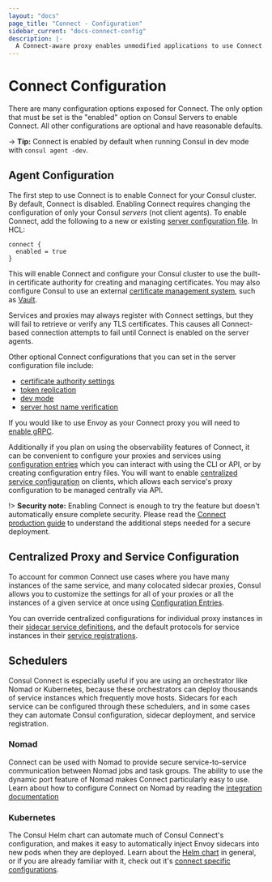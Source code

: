 ```yaml
---
layout: "docs"
page_title: "Connect - Configuration"
sidebar_current: "docs-connect-config"
description: |-
  A Connect-aware proxy enables unmodified applications to use Connect. A per-service proxy sidecar transparently handles inbound and outbound service connections, automatically wrapping and verifying TLS connections.
---
```


# Connect Configuration

There are many configuration options exposed for Connect. The only option
that must be set is the "enabled" option on Consul Servers to enable Connect.
All other configurations are optional and have reasonable defaults.

-> **Tip:** Connect is enabled by default when running Consul in
dev mode with `consul agent -dev`.

## Agent Configuration

The first step to use Connect is to enable Connect for your Consul
cluster. By default, Connect is disabled. Enabling Connect requires changing
the configuration of only your Consul _servers_ (not client agents). To enable
Connect, add the following to a new or existing
[server configuration file](/docs/agent/options.html). In HCL:

```hcl
connect {
  enabled = true
}
```

This will enable Connect and configure your Consul cluster to use the
built-in certificate authority for creating and managing certificates.
You may also configure Consul to use an external
[certificate management system](/docs/connect/ca.html), such as
[Vault](https://vaultproject.io).

Services and proxies may always register with Connect settings, but they will
fail to retrieve or verify any TLS certificates. This causes all Connect-based
connection attempts to fail until Connect is enabled on the server agents.

Other optional Connect configurations that you can set in the server
configuration file include:

- [certificate authority settings](/docs/agent/options.html#connect)
- [token replication](/docs/agent/options.html#acl_tokens_replication)
- [dev mode](/docs/agent/options.html#_dev)
- [server host name verification](/docs/agent/options.html#verify_server_hostname)

If you would like to use Envoy as your Connect proxy you will need to [enable
gRPC](/docs/agent/options.html#grpc_port).

Additionally if you plan on using the observability features of Connect, it can
be convenient to configure your proxies and services using [configuration
entries](/docs/agent/config_entries.html) which you can interact with using the
CLI or API, or by creating configuration entry files. You will want to enable
[centralized service
configuration](/docs/agent/options.html#enable_central_service_config) on
clients, which allows each service's proxy configuration to be managed centrally
via API.

!> **Security note:** Enabling Connect is enough to try the feature but doesn't
automatically ensure complete security. Please read the [Connect production
guide](https://learn.hashicorp.com/consul/developer-segmentation/connect-production) to understand the additional steps
needed for a secure deployment.

## Centralized Proxy and Service Configuration

To account for common Connect use cases where you have many instances of the
same service, and many colocated sidecar proxies, Consul allows you to customize
the settings for all of your proxies or all the instances of a given service at
once using [Configuration Entries](/docs/agent/config_entries.html).

You can override centralized configurations for individual proxy instances in
their
[sidecar service definitions](/docs/connect/proxies/sidecar-service.html#sidecar-service-defaults),
and the default protocols for service instances in their [service
registrations](/docs/agent/services.html).

## Schedulers

Consul Connect is especially useful if you are using an orchestrator like Nomad
or Kubernetes, because these orchestrators can deploy thousands of service instances
which frequently move hosts. Sidecars for each service can be configured through
these schedulers, and in some cases they can automate Consul configuration,
sidecar deployment, and service registration.

### Nomad

Connect can be used with Nomad to provide secure service-to-service
communication between Nomad jobs and task groups. The ability to use the dynamic
port feature of Nomad makes Connect particularly easy to use. Learn about how to
configure Connect on Nomad by reading the
[integration documentation](/docs/connect/platform/nomad.html)

### Kubernetes

The Consul Helm chart can automate much of Consul Connect's configuration, and
makes it easy to automatically inject Envoy sidecars into new pods when they are
deployed. Learn about the [Helm chart](/docs/platform/k8s/helm.html) in general,
or if you are already familiar with it, check out it's
[connect specific configurations](/docs/platform/k8s/connect.html).
